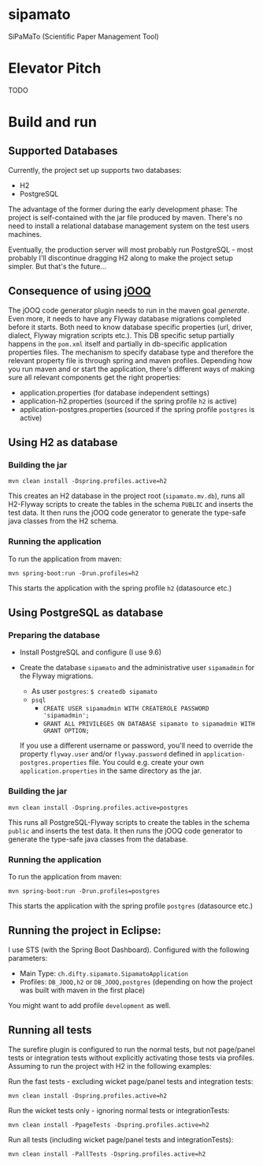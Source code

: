 # sipamato

SiPaMaTo (Scientific Paper Management Tool)

# Elevator Pitch

TODO

# Build and run

## Supported Databases

Currently, the project set up supports two databases:

* H2
* PostgreSQL

The advantage of the former during the early development phase: The project is self-contained with the jar file produced by maven. There's no need to install a relational database management system on the test users machines.

Eventually, the production server will most probably run PostgreSQL - most probably I'll discontinue dragging H2 along to make the project setup simpler. But that's the future...

## Consequence of using [jOOQ](https://www.jooq.org/)

The jOOQ code generator plugin needs to run in the maven goal _generate_. Even more, it needs to have any Flyway database migrations completed before it starts. Both need to know database specific properties (url, driver, dialect, Flyway migration scripts etc.). This DB specific setup partially happens in the `pom.xml` itself and partially in db-specific application properties files. The mechanism to specify database type and therefore the relevant property file is through spring and maven profiles. Depending how you run maven and or start the application, there's different ways of making sure all relevant components get the right properties:

* application.properties (for database independent settings)
* application-h2.properties (sourced if the spring profile `h2` is active)
* application-postgres.properties (sourced if the spring profile `postgres` is active)

## Using H2 as database

### Building the jar

`mvn clean install -Dspring.profiles.active=h2`

This creates an H2 database in the project root (`sipamato.mv.db`), runs all H2-Flyway scripts to create the tables in the schema `PUBLIC` and inserts the test data. It then runs the jOOQ code generator to generate the type-safe java classes from the H2 schema.

### Running the application

To run the application from maven:

`mvn spring-boot:run -Drun.profiles=h2`

This starts the application with the spring profile `h2` (datasource etc.)

## Using PostgreSQL as database

### Preparing the database

* Install PostgreSQL and configure (I use 9.6)
* Create the database `sipamato` and the administrative user `sipamadmin` for the Flyway migrations.
  * As user `postgres`:
    `$ createdb sipamato`
  * `psql`
    * `CREATE USER sipamadmin WITH CREATEROLE PASSWORD 'sipamadmin';`
    * `GRANT ALL PRIVILEGES ON DATABASE sipamato to sipamadmin WITH GRANT OPTION;`
    
  If you use a different username or password, you'll need to override the property `flyway.user` and/or `flyway.password` defined in `application-postgres.properties` file. You could e.g. create your own `application.properties` in the same directory as the jar.
    
### Building the jar

`mvn clean install -Dspring.profiles.active=postgres`

This runs all PostgreSQL-Flyway scripts to create the tables in the schema `public` and inserts the test data. It then runs the jOOQ code generator to generate the type-safe java classes from the database.

### Running the application

To run the application from maven:

`mvn spring-boot:run -Drun.profiles=postgres`

This starts the application with the spring profile `postgres` (datasource etc.)


## Running the project in Eclipse:

I use STS (with the Spring Boot Dashboard). Configured with the following parameters:

* Main Type: `ch.difty.sipamato.SipamatoApplication`
* Profiles: `DB_JOOQ,h2` or `DB_JOOQ,postgres` (depending on how the project was built with maven in the first place)

You might want to add profile `development` as well.


## Running all tests

The surefire plugin is configured to run the normal tests, but not page/panel tests or integration tests without explicitly activating those tests via profiles. Assuming to run the project with H2 in the following examples:

Run the fast tests - excluding wicket page/panel tests and integration tests:

`mvn clean install -Dspring.profiles.active=h2`

Run the wicket tests only - ignoring normal tests or integrationTests:

`mvn clean install -PpageTests -Dspring.profiles.active=h2`

Run all tests (including wicket page/panel tests and integrationTests):

`mvn clean install -PallTests -Dspring.profiles.active=h2`

